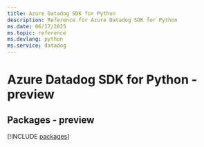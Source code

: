 ```yaml
---
title: Azure Datadog SDK for Python
description: Reference for Azure Datadog SDK for Python
ms.date: 06/17/2025
ms.topic: reference
ms.devlang: python
ms.service: datadog
---
```

# Azure Datadog SDK for Python - preview
## Packages - preview
[!INCLUDE [packages](datadog-index.md)]